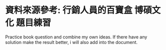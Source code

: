 # 資料來源參考: 行銷人員的百寶盒 博碩文化 題目練習

Practice book question and combine my own ideas. If there have any solution make the result better, i will also add into the document.
